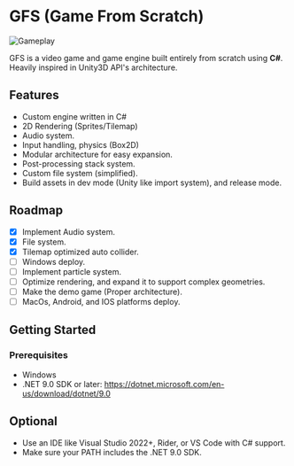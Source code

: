 # GFS (Game From Scratch)

![Gameplay](Intro.gif)

GFS is a video game and game engine built entirely from scratch using **C#**. Heavily inspired in Unity3D API's architecture.

## Features

- Custom engine written in C#
- 2D Rendering (Sprites/Tilemap)
- Audio system.
- Input handling, physics (Box2D)
- Modular architecture for easy expansion.
- Post-processing stack system.
- Custom file system (simplified).
- Build assets in dev mode (Unity like import system), and release mode.

## Roadmap
- [x] Implement Audio system.
- [x] File system.
- [x] Tilemap optimized auto collider.
- [ ] Windows deploy.
- [ ] Implement particle system.
- [ ] Optimize rendering, and expand it to support complex geometries.
- [ ] Make the demo game (Proper architecture).
- [ ] MacOs, Android, and IOS platforms deploy.

## Getting Started

### Prerequisites

- Windows
- .NET 9.0 SDK or later: https://dotnet.microsoft.com/en-us/download/dotnet/9.0

Optional
--------
- Use an IDE like Visual Studio 2022+, Rider, or VS Code with C# support.
- Make sure your PATH includes the .NET 9.0 SDK.
